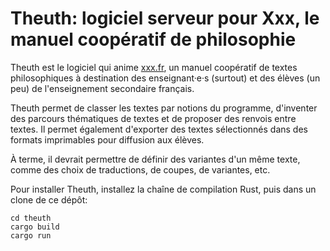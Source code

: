 # Theuth: logiciel serveur pour Xxx, le manuel coopératif de philosophie

Theuth est le logiciel qui anime
[xxx.fr](https://xxx.fr), un manuel coopératif de
textes philosophiques à destination des enseignant·e·s (surtout) et
des élèves (un peu) de l'enseignement secondaire français.

Theuth permet de classer les textes par notions du programme,
d'inventer des parcours thématiques de textes et de proposer des
renvois entre textes.  Il permet également d'exporter des textes
sélectionnés dans des formats imprimables pour diffusion aux élèves.

À terme, il devrait permettre de définir des variantes d'un même
texte, comme des choix de traductions, de coupes, de variantes, etc.

Pour installer Theuth, installez la chaîne de compilation Rust,
puis dans un clone de ce dépôt:

``` shell
cd theuth
cargo build
cargo run
```
